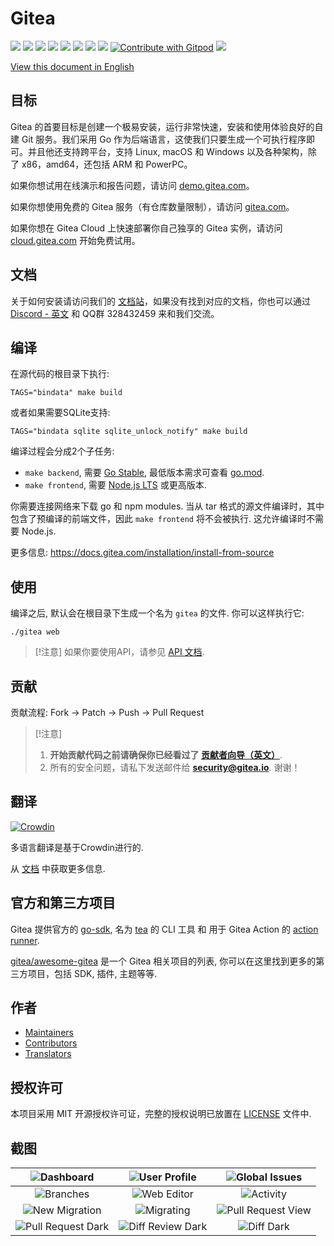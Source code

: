 # Gitea

[![](https://github.com/go-gitea/gitea/actions/workflows/release-nightly.yml/badge.svg?branch=main)](https://github.com/go-gitea/gitea/actions/workflows/release-nightly.yml?query=branch%3Amain "Release Nightly")
[![](https://img.shields.io/discord/322538954119184384.svg?logo=discord&logoColor=white&label=Discord&color=5865F2)](https://discord.gg/Gitea "Join the Discord chat at https://discord.gg/Gitea")
[![](https://goreportcard.com/badge/code.gitea.io/gitea)](https://goreportcard.com/report/code.gitea.io/gitea "Go Report Card")
[![](https://pkg.go.dev/badge/code.gitea.io/gitea?status.svg)](https://pkg.go.dev/code.gitea.io/gitea "GoDoc")
[![](https://img.shields.io/github/release/go-gitea/gitea.svg)](https://github.com/go-gitea/gitea/releases/latest "GitHub release")
[![](https://www.codetriage.com/go-gitea/gitea/badges/users.svg)](https://www.codetriage.com/go-gitea/gitea "Help Contribute to Open Source")
[![](https://opencollective.com/gitea/tiers/backers/badge.svg?label=backers&color=brightgreen)](https://opencollective.com/gitea "Become a backer/sponsor of gitea")
[![](https://img.shields.io/badge/License-MIT-blue.svg)](https://opensource.org/licenses/MIT "License: MIT")
[![Contribute with Gitpod](https://img.shields.io/badge/Contribute%20with-Gitpod-908a85?logo=gitpod&color=green)](https://gitpod.io/#https://github.com/go-gitea/gitea)
[![](https://badges.crowdin.net/gitea/localized.svg)](https://crowdin.com/project/gitea "Crowdin")

[View this document in English](./README.md)

## 目标

Gitea 的首要目标是创建一个极易安装，运行非常快速，安装和使用体验良好的自建 Git 服务。我们采用 Go 作为后端语言，这使我们只要生成一个可执行程序即可。并且他还支持跨平台，支持 Linux, macOS 和 Windows 以及各种架构，除了 x86，amd64，还包括 ARM 和 PowerPC。

如果你想试用在线演示和报告问题，请访问 [demo.gitea.com](https://demo.gitea.com/)。

如果你想使用免费的 Gitea 服务（有仓库数量限制），请访问 [gitea.com](https://gitea.com/user/login)。

如果你想在 Gitea Cloud 上快速部署你自己独享的 Gitea 实例，请访问 [cloud.gitea.com](https://cloud.gitea.com) 开始免费试用。

## 文档

关于如何安装请访问我们的 [文档站](https://docs.gitea.com/zh-cn/category/installation)，如果没有找到对应的文档，你也可以通过 [Discord - 英文](https://discord.gg/gitea) 和 QQ群 328432459 来和我们交流。

## 编译

在源代码的根目录下执行:

    TAGS="bindata" make build

或者如果需要SQLite支持:

    TAGS="bindata sqlite sqlite_unlock_notify" make build

编译过程会分成2个子任务:

- `make backend`, 需要 [Go Stable](https://go.dev/dl/), 最低版本需求可查看 [go.mod](/go.mod).
- `make frontend`, 需要 [Node.js LTS](https://nodejs.org/en/download/) 或更高版本.

你需要连接网络来下载 go 和 npm modules. 当从 tar 格式的源文件编译时，其中包含了预编译的前端文件，因此 `make frontend` 将不会被执行. 这允许编译时不需要 Node.js.

更多信息: https://docs.gitea.com/installation/install-from-source

## 使用

编译之后, 默认会在根目录下生成一个名为 `gitea` 的文件. 你可以这样执行它:

    ./gitea web

> [!注意]
> 如果你要使用API，请参见 [API 文档](https://godoc.org/code.gitea.io/sdk/gitea).

## 贡献

贡献流程: Fork -> Patch -> Push -> Pull Request

> [!注意]
> 1. **开始贡献代码之前请确保你已经看过了 [贡献者向导（英文）](CONTRIBUTING.md)**.
> 2. 所有的安全问题，请私下发送邮件给 **security@gitea.io**. 谢谢！

## 翻译

[![Crowdin](https://badges.crowdin.net/gitea/localized.svg)](https://crowdin.com/project/gitea)

多语言翻译是基于Crowdin进行的.

从 [文档](https://docs.gitea.com/contributing/localization) 中获取更多信息.

## 官方和第三方项目

Gitea 提供官方的 [go-sdk](https://gitea.com/gitea/go-sdk), 名为 [tea](https://gitea.com/gitea/tea) 的 CLI 工具 和 用于 Gitea Action 的 [action runner](https://gitea.com/gitea/act_runner).

[gitea/awesome-gitea](https://gitea.com/gitea/awesome-gitea) 是一个 Gitea 相关项目的列表, 你可以在这里找到更多的第三方项目，包括 SDK, 插件, 主题等等.

## 作者

* [Maintainers](https://github.com/orgs/go-gitea/people)
* [Contributors](https://github.com/go-gitea/gitea/graphs/contributors)
* [Translators](options/locale/TRANSLATORS)

## 授权许可

本项目采用 MIT 开源授权许可证，完整的授权说明已放置在 [LICENSE](https://github.com/go-gitea/gitea/blob/main/LICENSE) 文件中.

## 截图

|![Dashboard](https://dl.gitea.com/screenshots/home_timeline.png)|![User Profile](https://dl.gitea.com/screenshots/user_profile.png)|![Global Issues](https://dl.gitea.com/screenshots/global_issues.png)|
|:---:|:---:|:---:|
|![Branches](https://dl.gitea.com/screenshots/branches.png)|![Web Editor](https://dl.gitea.com/screenshots/web_editor.png)|![Activity](https://dl.gitea.com/screenshots/activity.png)|
|![New Migration](https://dl.gitea.com/screenshots/migration.png)|![Migrating](https://dl.gitea.com/screenshots/migration.gif)|![Pull Request View](https://image.ibb.co/e02dSb/6.png)|
|![Pull Request Dark](https://dl.gitea.com/screenshots/pull_requests_dark.png)|![Diff Review Dark](https://dl.gitea.com/screenshots/review_dark.png)|![Diff Dark](https://dl.gitea.com/screenshots/diff_dark.png)|
